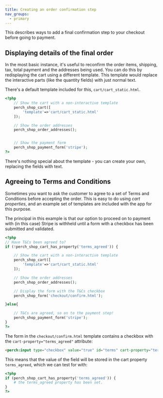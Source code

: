 ```yaml
---
title: Creating an order confirmation step
nav_groups:
  - primary
---
```


This describes ways to add a final confirmation step to your checkout before going to payment.

## Displaying details of the final order

In the most basic instance, it's useful to reconfirm the order items, shipping, tax, total payment and the addresses being used. You can do this by redisplaying the cart using a different template. This template would replace the interactive parts (like the quantity fields) with just normal text.

There's a default template included for this, `cart/cart_static.html`.

```php
<?php
    // Show the cart with a non-interactive template
    perch_shop_cart([
        'template'=>'cart/cart_static.html'
    ]);

    // Show the order addresses
    perch_shop_order_addresses();


    // Show the payment form
    perch_shop_payment_form('stripe');
?>
```

There's nothing special about the template - you can create your own, replacing the fields with text.

## Agreeing to Terms and Conditions

Sometimes you want to ask the customer to agree to a set of Terms and Conditions before accepting the order. This is easy to do using _cart properties_, and an example set of templates are included with the app for this purpose.

The principal in this example is that our option to proceed on to payment with (in this case) Stripe is withheld until a form with a checkbox has been submitted and validated.

```php
<?php
// Have T&Cs been agreed to?
if (!perch_shop_cart_has_property('terms_agreed')) {

    // Show the cart with a non-interactive template
    perch_shop_cart([
        'template'=>'cart/cart_static.html'
    ]);

    // Show the order addresses
    perch_shop_order_addresses();

    // Display the form with the T&Cs checkbox
    perch_shop_form('checkout/confirm.html');

}else{

    // T&Cs are agreed, so on to the payment step!
    perch_shop_payment_form('stripe');
}
?>
```

The form in the `checkout/confirm.html` template contains a checkbox with the `cart-property="terms_agreed"` attribute:

```html
<perch:input type="checkbox" value="true" id="terms" cart-property="terms_agreed" required>
```

This means that the value of the field will be stored in the cart property `terms_agreed`, which we can test for with:

```php
<?php
if (perch_shop_cart_has_property('terms_agreed')) {
    # the terms_agreed property has been set.
}
?>
```
